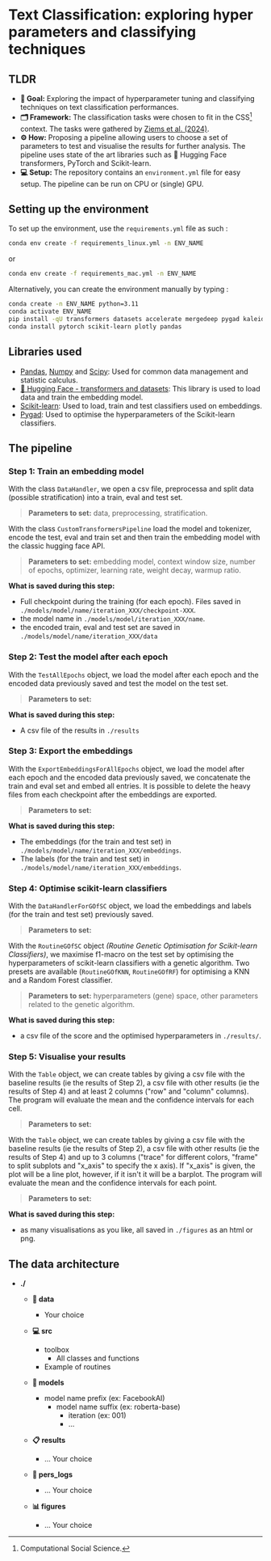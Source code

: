
# Text Classification: exploring hyper parameters and classifying techniques

## TLDR

- **🎯 Goal:** Exploring the impact of hyperparameter tuning and classifying techniques on text classification performances. 
- **🗂️ Framework:** The classification tasks were chosen to fit in the CSS[^1] context. The tasks were gathered by [Ziems et al. (2024)](https://direct.mit.edu/coli/article/50/1/237/118498/Can-Large-Language-Models-Transform-Computational).
- **⚙️ How:** Proposing a pipeline allowing users to choose a set of parameters to test and visualise the results for further analysis. The pipeline uses state of the art libraries such as 🤗 Hugging Face transformers, PyTorch and Scikit-learn.
- **💻 Setup:** The repository contains an `environment.yml` file for easy setup. The pipeline can be run on CPU or (single) GPU.

## Setting up the environment 

To set up the environment, use the `requirements.yml` file as such : 

```bash
conda env create -f requirements_linux.yml -n ENV_NAME
```

or

```bash
conda env create -f requirements_mac.yml -n ENV_NAME
```

Alternatively, you can create the environment manually by typing : 

```bash
conda create -n ENV_NAME python=3.11
conda activate ENV_NAME
pip install -qU transformers datasets accelerate mergedeep pygad kaleido great-tables selenium
conda install pytorch scikit-learn plotly pandas
```


## Libraries used

- [Pandas](https://pandas.pydata.org/docs/), [Numpy](https://numpy.org/doc/2.3/) and [Scipy](https://docs.scipy.org/doc/scipy/): Used for common data management and statistic calculus.
- [🤗 Hugging Face - transformers and datasets](https://huggingface.co/docs): This library is used to load data and train the embedding model.
- [Scikit-learn](https://scikit-learn.org/stable/): Used to load, train and test classifiers used on embeddings.
- [Pygad](https://pygad.readthedocs.io/en/latest/): Used to optimise the hyperparameters of the Scikit-learn classifiers.

## The pipeline

### Step 1: Train an embedding model

With the class `DataHandler`, we open a csv file, preprocessa and split data (possible stratification) into a train, eval and test set.

> **Parameters to set:** data, preprocessing, stratification.

With the class `CustomTransformersPipeline` load the model and tokenizer, encode the test, eval and train set and then train the embedding model with the classic hugging face API.

> **Parameters to set:** embedding model, context window size, number of epochs, optimizer, learning rate, weight decay, warmup ratio.

**What is saved during this step:** 

- Full checkpoint during the training (for each epoch). Files saved in `./models/model/name/iteration_XXX/checkpoint-XXX`.
- the model name in `./models/model/iteration_XXX/name`.
- the encoded train, eval and test set are saved in `./models/model/name/iteration_XXX/data`

### Step 2: Test the model after each epoch

With the `TestAllEpochs` object, we load the model after each epoch and the encoded data previously saved and test the model on the test set.

> **Parameters to set:** 

**What is saved during this step:**

- A csv file of the results in `./results`

### Step 3: Export the embeddings

With the `ExportEmbeddingsForAllEpochs` object, we load the model after each epoch and the encoded data previously saved, we concatenate the train and eval set and embed all entries. It is possible to delete the heavy files from each checkpoint after the embeddings are exported.

> **Parameters to set:** 

**What is saved during this step:**

- The embeddings (for the train and test set) in `./models/model/name/iteration_XXX/embeddings`.
- The labels (for the train and test set) in `./models/model/name/iteration_XXX/embeddings`.

### Step 4: Optimise scikit-learn classifiers

With the `DataHandlerForGOfSC` object, we load the embeddings and labels (for the train and test set) previously saved.

> **Parameters to set:**

With the `RoutineGOfSC` object _(Routine Genetic Optimisation for Scikit-learn Classifiers)_, we maximise f1-macro on the test set by optimising the hyperparameters of scikit-learn classifiers with a genetic algorithm. Two presets are available (`RoutineGOfKNN`, `RoutineGOfRF`) for optimising a KNN and a Random Forest classifier.

> **Parameters to set:** hyperparameters (gene) space, other parameters related to the genetic algorithm.

**What is saved during this step:**

- a csv file of the score and the optimised hyperparameters in `./results/`.

### Step 5: Visualise your results

With the `Table` object, we can create tables by giving a csv file with the baseline results (ie the results of Step 2), a csv file with other results (ie the results of Step 4) and at least 2 columns ("row" and "column" columns). The program will evaluate the mean and the confidence intervals for each cell.  

> **Parameters to set:** 

With the `Table` object, we can create tables by giving a csv file with the baseline results (ie the results of Step 2), a csv file with other results (ie the results of Step 4) and up to 3 columns ("trace" for different colors, "frame" to split subplots and "x_axis" to specify the x axis). If "x_axis" is given, the plot will be a line plot, however, if it isn't it will be a barplot. The program will evaluate the mean and the confidence intervals for each point.  

> **Parameters to set:** 

**What is saved during this step:**

- as many visualisations as you like, all saved in `./figures` as an html or png.

## The data architecture


- **./**
    - **📔 data**
        - Your choice
    
    - **💻 src**
        - toolbox
            - All classes and functions
        - Example of routines

    - **🚀 models**
        - model name prefix (ex: FacebookAI)
            - model name suffix (ex: roberta-base)
                - iteration (ex: 001)
                - ...

    - **📋 results**
        - ... Your choice
    
    - **📖 pers_logs**
        - ... Your choice
    
    - **📊 figures**
        - ... Your choice

[^1]: Computational Social Science.
